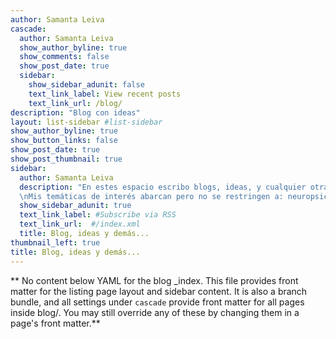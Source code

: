 ```yaml
---
author: Samanta Leiva
cascade:
  author: Samanta Leiva
  show_author_byline: true
  show_comments: false
  show_post_date: true
  sidebar:
    show_sidebar_adunit: false
    text_link_label: View recent posts
    text_link_url: /blog/
description: "Blog con ideas"
layout: list-sidebar #list-sidebar
show_author_byline: true
show_button_links: false
show_post_date: true
show_post_thumbnail: true
sidebar:
  author: Samanta Leiva
  description: "En estes espacio escribo blogs, ideas, y cualquier otra cuestión que me interese compartir o dejar por escrito para no olvidar ;)  \n  
  \nMis temáticas de interés abarcan pero no se restringen a: neuropsicología, estadística aplicada a las ciencias de la salud humana, psicometría, y uso de R/Rstudio en psicología."
  show_sidebar_adunit: true
  text_link_label: #Subscribe via RSS
  text_link_url:  #/index.xml
  title: Blog, ideas y demás...
thumbnail_left: true
title: Blog, ideas y demás...
---
```


** No content below YAML for the blog _index. This file provides front matter for the listing page layout and sidebar content. It is also a branch bundle, and all settings under `cascade` provide front matter for all pages inside blog/. You may still override any of these by changing them in a page's front matter.**
